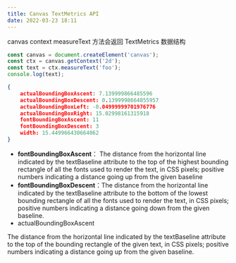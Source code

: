 ```yaml
---
title: Canvas TextMetrics API 
date: 2022-03-23 18:11
---
```

canvas context measureText 方法会返回 TextMetrics 数据结构
```js
const canvas = document.createElement('canvas');
const ctx = canvas.getContext('2d');
const text = ctx.measureText('foo');
console.log(text);
```
```json
{
    actualBoundingBoxAscent: 7.139999866485596
    actualBoundingBoxDescent: 0.1399998664855957
    actualBoundingBoxLeft: -0.04999999701976776
    actualBoundingBoxRight: 15.02998161315918
    fontBoundingBoxAscent: 11
    fontBoundingBoxDescent: 3
    width: 15.449966430664062
}
```
- **fontBoundingBoxAscent**： The distance from the horizontal line indicated by the textBaseline attribute to the top of the highest bounding rectangle of all the fonts used to render the text, in CSS pixels; positive numbers indicating a distance going up from the given baseline
- **fontBoundingBoxDescent**：The distance from the horizontal line indicated by the textBaseline attribute to the bottom of the lowest bounding rectangle of all the fonts used to render the text, in CSS pixels; positive numbers indicating a distance going down from the given baseline.
- actualBoundingBoxAscent

The distance from the horizontal line indicated by the textBaseline attribute to the top of the bounding rectangle of the given text, in CSS pixels; positive numbers indicating a distance going up from the given baseline.